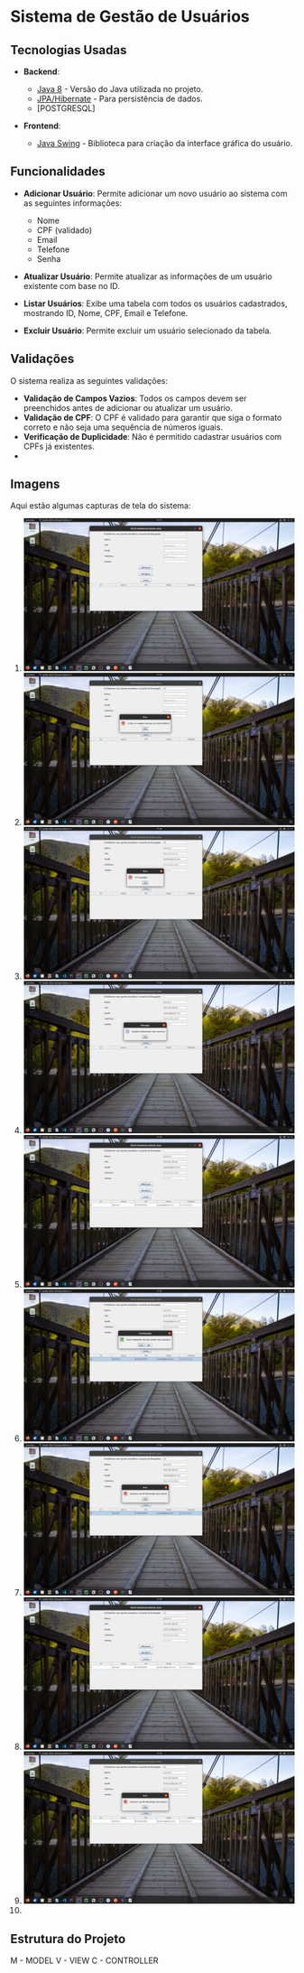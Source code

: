 # Sistema de Gestão de Usuários


## Tecnologias Usadas

- **Backend**: 
  - [Java 8](https://www.oracle.com/java/technologies/javase/jdk17-archive-downloads.html) - Versão do Java utilizada no projeto.
  - [JPA/Hibernate](https://hibernate.org/) - Para persistência de dados.
  - [POSTGRESQL]

- **Frontend**: 
  - [Java Swing](https://docs.oracle.com/javase/tutorial/uiswing/) - Biblioteca para criação da interface gráfica do usuário.

## Funcionalidades

- **Adicionar Usuário**: Permite adicionar um novo usuário ao sistema com as seguintes informações:
  - Nome
  - CPF (validado)
  - Email
  - Telefone
  - Senha

- **Atualizar Usuário**: Permite atualizar as informações de um usuário existente com base no ID.

- **Listar Usuários**: Exibe uma tabela com todos os usuários cadastrados, mostrando ID, Nome, CPF, Email e Telefone.

- **Excluir Usuário**: Permite excluir um usuário selecionado da tabela.

## Validações

O sistema realiza as seguintes validações:

- **Validação de Campos Vazios**: Todos os campos devem ser preenchidos antes de adicionar ou atualizar um usuário.
- **Validação de CPF**: O CPF é validado para garantir que siga o formato correto e não seja uma sequência de números iguais.
- **Verificação de Duplicidade**: Não é permitido cadastrar usuários com CPFs já existentes.
- 
## Imagens

Aqui estão algumas capturas de tela do sistema:

1. ![Tela de Adição de Usuário](1.png)
2. ![Tela de Listagem de Usuários](2.png)
3. ![Tela de Atualização de Usuário](3.png)
4. ![Confirmação de Exclusão de Usuário](4.png)
5. ![Validação de Campos Vazios](5.png)
6. ![Validação de CPF Inválido](6.png)
7. ![Sucesso na Adição de Usuário](7.png)
8. ![Sucesso na Atualização de Usuário](8.png)
9. ![Sucesso na Exclusão de Usuário](9.png)
10. 
## Estrutura do Projeto

M - MODEL
V - VIEW
C - CONTROLLER



